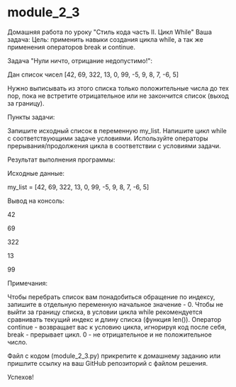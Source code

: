 # module_2_3
Домашняя работа по уроку "Стиль кода часть II. Цикл While"
Ваша задача:
Цель: применить навыки создания цикла while, а так же применения операторов break и continue.



Задача "Нули ничто, отрицание недопустимо!":

Дан список чисел [42, 69, 322, 13, 0, 99, -5, 9, 8, 7, -6, 5]

Нужно выписывать из этого списка только положительные числа до тех пор, пока не встретите отрицательное или не закончится список (выход за границу).



Пункты задачи:

Запишите исходный список в переменную my_list.
Напишите цикл while с соответствующими задаче условиями.
Используйте операторы прерывания/продолжения цикла в соответствии с условиями задачи.


Результат выполнения программы:

Исходные данные:

my_list = [42, 69, 322, 13, 0, 99, -5, 9, 8, 7, -6, 5]



Вывод на консоль:

42

69

322

13

99



Примечания:

Чтобы перебрать список вам понадобиться обращение по индексу, запишите в отдельную переменную начальное значение - 0.
Чтобы не выйти за границу списка, в условии цикла while рекомендуется сравнивать текущий индекс и длину списка (функция len()).
Оператор continue - возвращает вас к условию цикла, игнорируя код после себя, break - прерывает цикл.
0 - не отрицательное и не положительное число.


Файл с кодом (module_2_3.py) прикрепите к домашнему заданию или пришлите ссылку на ваш GitHub репозиторий с файлом решения.

Успехов!
